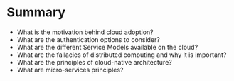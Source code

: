 # Summary

* What is the motivation behind cloud adoption?
* What are the authentication options to consider?
* What are the different Service Models available on the cloud?
* What are the fallacies of distributed computing and why it is important?
* What are the principles of cloud-native architecture?
* What are micro-services principles?

